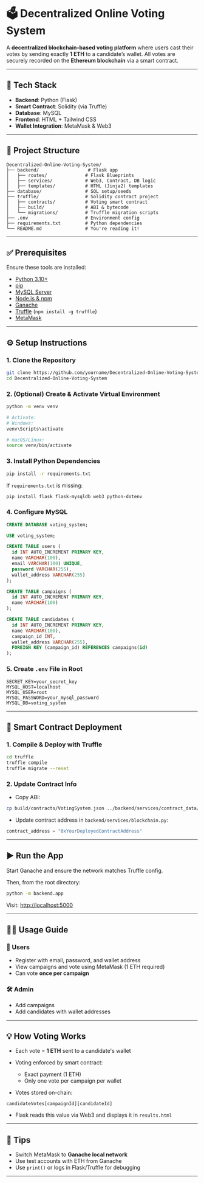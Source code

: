 # 🗳️ Decentralized Online Voting System

A **decentralized blockchain-based voting platform** where users cast their votes by sending exactly **1 ETH** to a candidate’s wallet. All votes are securely recorded on the **Ethereum blockchain** via a smart contract.

---

## 🚀 Tech Stack

- **Backend**: Python (Flask)
- **Smart Contract**: Solidity (via Truffle)
- **Database**: MySQL
- **Frontend**: HTML + Tailwind CSS
- **Wallet Integration**: MetaMask & Web3

---

## 📁 Project Structure

```
Decentralized-Online-Voting-System/
├── backend/                  # Flask app
│   ├── routes/              # Flask Blueprints
│   ├── services/            # Web3, Contract, DB logic
│   ├── templates/           # HTML (Jinja2) templates
├── database/                # SQL setup/seeds
├── truffle/                 # Solidity contract project
│   ├── contracts/           # Voting smart contract
│   ├── build/               # ABI & bytecode
│   └── migrations/          # Truffle migration scripts
├── .env                     # Environment config
├── requirements.txt         # Python dependencies
└── README.md                # You're reading it!
```

---

## ✅ Prerequisites

Ensure these tools are installed:

- [Python 3.10+](https://www.python.org/)
- [pip](https://pip.pypa.io/)
- [MySQL Server](https://dev.mysql.com/downloads/mysql/)
- [Node.js & npm](https://nodejs.org/)
- [Ganache](https://trufflesuite.com/ganache/)
- [Truffle](https://trufflesuite.com/) (`npm install -g truffle`)
- [MetaMask](https://metamask.io/)

---

## ⚙️ Setup Instructions

### 1. Clone the Repository

```bash
git clone https://github.com/yourname/Decentralized-Online-Voting-System.git
cd Decentralized-Online-Voting-System
```

### 2. (Optional) Create & Activate Virtual Environment

```bash
python -m venv venv

# Activate:
# Windows:
venv\Scripts\activate

# macOS/Linux:
source venv/bin/activate
```

### 3. Install Python Dependencies

```bash
pip install -r requirements.txt
```

If `requirements.txt` is missing:

```bash
pip install flask flask-mysqldb web3 python-dotenv
```

### 4. Configure MySQL

```sql
CREATE DATABASE voting_system;

USE voting_system;

CREATE TABLE users (
  id INT AUTO_INCREMENT PRIMARY KEY,
  name VARCHAR(100),
  email VARCHAR(100) UNIQUE,
  password VARCHAR(255),
  wallet_address VARCHAR(255)
);

CREATE TABLE campaigns (
  id INT AUTO_INCREMENT PRIMARY KEY,
  name VARCHAR(100)
);

CREATE TABLE candidates (
  id INT AUTO_INCREMENT PRIMARY KEY,
  name VARCHAR(100),
  campaign_id INT,
  wallet_address VARCHAR(255),
  FOREIGN KEY (campaign_id) REFERENCES campaigns(id)
);
```

### 5. Create `.env` File in Root

```
SECRET_KEY=your_secret_key
MYSQL_HOST=localhost
MYSQL_USER=root
MYSQL_PASSWORD=your_mysql_password
MYSQL_DB=voting_system
```

---

## 🔗 Smart Contract Deployment

### 1. Compile & Deploy with Truffle

```bash
cd truffle
truffle compile
truffle migrate --reset
```

### 2. Update Contract Info

- Copy ABI:

```bash
cp build/contracts/VotingSystem.json ../backend/services/contract_data/Voting.json
```

- Update contract address in `backend/services/blockchain.py`:

```python
contract_address = "0xYourDeployedContractAddress"
```

---

## ▶️ Run the App

Start Ganache and ensure the network matches Truffle config.

Then, from the root directory:

```bash
python -m backend.app
```

Visit: [http://localhost:5000](http://localhost:5000)

---

## 🧑‍💻 Usage Guide

### 👤 Users

- Register with email, password, and wallet address
- View campaigns and vote using MetaMask (1 ETH required)
- Can vote **once per campaign**

### 🛠️ Admin

- Add campaigns
- Add candidates with wallet addresses

---

## 💡 How Voting Works

- Each vote = **1 ETH** sent to a candidate's wallet
- Voting enforced by smart contract:
  - Exact payment (1 ETH)
  - Only one vote per campaign per wallet

- Votes stored on-chain:

```solidity
candidateVotes[campaignId][candidateId]
```

- Flask reads this value via Web3 and displays it in `results.html`

---

## 📌 Tips

- Switch MetaMask to **Ganache local network**
- Use test accounts with ETH from Ganache
- Use `print()` or logs in Flask/Truffle for debugging

---
